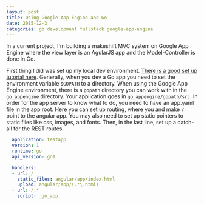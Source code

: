 ```yaml
---
layout: post
title: Using Google App Engine and Go
date: 2015-12-3
categories: go development fullstack google-app-engine
---
```


In a current project, I'm building a makeshift MVC system on Google App Engine where the view layer is an AgularJS app and the Model-Controller is done in Go.

First thing I did was set up my local dev environment. [There is a good set up tutorial here](https://cloud.google.com/appengine/docs/go/tools/devserver?hl=en).
Generally, when you dev a Go app you need to set the environment variable `$GOPATH` to a directory.
When using the Google App Engine environment, there is a `gopath` directory you can work with in the `go_appengine` directory.
Your application goes in `go_appengine/gopath/src`.
In order for the app server to know what to do, you need to have an app.yaml file in the app root.
Here you can set up routing, where you and make `/` point to the angular app.
You may also need to set up static pointers to static files like css, images, and fonts.
Then, in the last line, set up a catch-all for the REST routes.

```yaml
  application: testapp
  version: 1
  runtime: go
  api_version: go1

  handlers:
  - url: /
    static_files: angular/app/index.html
    upload: angular/app/(.*\.html)
  - url: /.*
    script: _go_app
```
